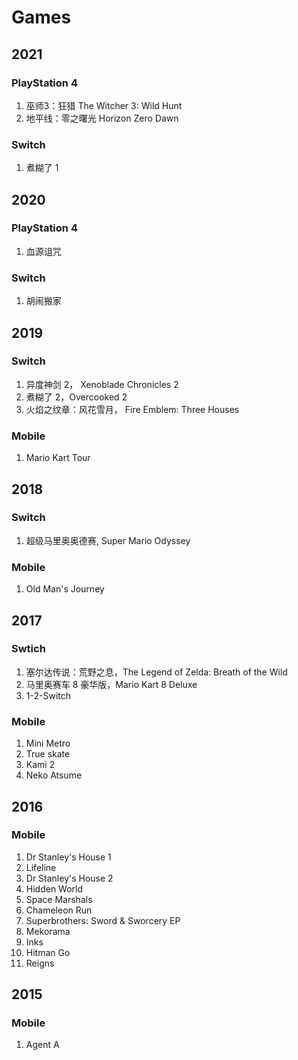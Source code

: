 # Games

## 2021
### PlayStation 4
1. 巫师3：狂猎 The Witcher 3: Wild Hunt
2. 地平线：零之曙光 Horizon Zero Dawn

### Switch
1. 煮糊了 1


## 2020
### PlayStation 4
1. 血源诅咒

### Switch
1. 胡闹搬家

## 2019
### Switch
1. 异度神剑 2， Xenoblade Chronicles 2
1. 煮糊了 2，Overcooked 2
1. 火焰之纹章：风花雪月， Fire Emblem: Three Houses

### Mobile
1. Mario Kart Tour

## 2018
### Switch
1. 超级马里奥奥德赛, Super Mario Odyssey

### Mobile
1. Old Man's Journey

## 2017
### Swtich
1. 塞尔达传说：荒野之息，The Legend of Zelda: Breath of the Wild
1. 马里奥赛车 8 豪华版，Mario Kart 8 Deluxe
1. 1-2-Switch

### Mobile
1. Mini Metro
1. True skate
1. Kami 2
1. Neko Atsume

## 2016
### Mobile
1. Dr Stanley's House 1
1. Lifeline
1. Dr Stanley's House 2
1. Hidden World
1. Space Marshals
1. Chameleon Run
1. Superbrothers: Sword & Sworcery EP
1. Mekorama
1. Inks
1. Hitman Go
1. Reigns

## 2015
### Mobile
1. Agent A
